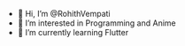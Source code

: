 - 👋 Hi, I’m @RohithVempati
- 👀 I’m interested in Programming and Anime
- 🌱 I’m currently learning Flutter

